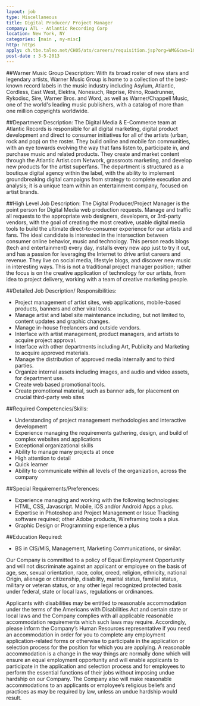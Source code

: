 ```yaml
---
layout: job
type: Miscellaneous
title: Digital Producer/ Project Manager
company: ATL - Atlantic Recording Corp
location: New York, NY
categories: [main , ny-misc]
http: https
apply: ch.tbe.taleo.net/CH05/ats/careers/requisition.jsp?org=WMG&cws=1&rid=2858
post-date : 3-5-2013
---
```


##Warner Music Group Description: 
With its broad roster of new stars and legendary artists, Warner Music Group is home to a collection of the best-known record labels in the music industry including Asylum, Atlantic, Cordless, East West, Elektra, Nonesuch, Reprise, Rhino, Roadrunner, Rykodisc, Sire, Warner Bros. and Word, as well as Warner/Chappell Music, one of the world's leading music publishers, with a catalog of more than one million copyrights worldwide.

##Department Description: 
The Digital Media & E-Commerce team at Atlantic Records is responsible for all digital marketing, digital product development and direct to consumer initiatives for all of the artists (urban, rock and pop) on the roster. They build online and mobile fan communities, with an eye towards evolving the way that fans listen to, participate in, and purchase music and related products. They create and market content through the Atlantic Artist.com Network, grassroots marketing, and develop new products for the artist superfans. The department is structured as a boutique digital agency within the label, with the ability to implement groundbreaking digital campaigns from strategy to complete execution and analysis; it is a unique team within an entertainment company, focused on artist brands.

##High Level Job Description:
The Digital Producer/Project Manager is the point person for Digital Media web production requests. Manage and traffic all requests to the appropriate web designers, developers, or 3rd-party vendors, with the goal of creating the most creative, usable digital media tools to build the ultimate direct-to-consumer experience for our artists and fans. The ideal candidate is interested in the intersection between consumer online behavior, music and technology. This person reads blogs (tech and entertainment) every day, installs every new app just to try it out, and has a passion for leveraging the Internet to drive artist careers and revenue. They live on social media, lifestyle blogs, and discover new music in interesting ways.  This is not a traditional project manager position; rather the focus is on the creative application of technology for our artists, from idea to project delivery, working with a team of creative marketing people.

##Detailed Job Description/ Responsibilities:
 
* Project management of artist sites, web applications, mobile-based products, banners and other viral tools.
* Manage artist and label site maintenance including, but not limited to, content updates and graphic changes.
* Manage in-house freelancers and outside vendors.
* Interface with artist management, product managers, and artists to acquire project approval.
* Interface with other departments including Art, Publicity and Marketing to acquire approved materials.
* Manage the distribution of approved media internally and to third parties.
* Organize internal assets including images, and audio and video assets, for department use.
* Create web based promotional tools.
* Create promotional material, such as banner ads, for placement on crucial third-party web sites

##Required Competencies/Skills:

* Understanding of project management methodologies and interactive development
* Experience managing the requirements gathering, design, and build of complex websites and applications
* Exceptional organizational skills
* Ability to manage many projects at once
* High attention to detail
* Quick learner
* Ability to communicate within all levels of the organization, across the company

##Special Requirements/Preferences:

* Experience managing and working with the following technologies: HTML, CSS, Javascript. Mobile, iOS and/or Android Apps a plus.
* Expertise in Photoshop and Project Management or Issue Tracking software required; other Adobe products, Wireframing tools a plus.
* Graphic Design or Programming experience a plus

##Education Required:

* BS in CIS/MIS, Management, Marketing Communications, or similar.

Our Company is committed to a policy of Equal Employment Opportunity and will not discriminate against an applicant or employee on the basis of age, sex, sexual orientation, race, color, creed, religion, ethnicity, national Origin, alienage or citizenship, disability, marital status, familial status, military or veteran status, or any other legal recognized protected basis under federal, state or local laws, regulations or ordinances.

Applicants with disabilities may be entitled to reasonable accommodation under the terms of the Americans with Disabilities Act and certain state or local laws and the Company complies with all applicable reasonable accommodation requirements which such laws may require. Accordingly, please inform the Company’s Human Resources representative if you need an accommodation in order for you to complete any employment application-related forms or otherwise to participate in the application or selection process for the position for which you are applying. A reasonable accommodation is a change in the way things are normally done which will ensure an equal employment opportunity and will enable applicants to participate in the application and selection process and for employees to perform the essential functions of their jobs without imposing undue hardship on our Company.   The Company also will make reasonable accommodations to an applicants or employee’s religious beliefs and practices as may be required by law, unless an undue hardship would result. 